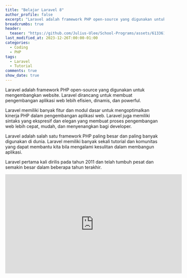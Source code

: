 ```yaml
---
title: "Belajar Laravel 8"
author_profile: false
excerpt: "Laravel adalah framework PHP open-source yang digunakan untuk mengembangkan website. Laravel dirancang untuk membuat pengembangan aplikasi web lebih efisien, dinamis, dan powerful."
breadcrumbs: true
header:
  teaser: "https://github.com/Julius-Ulee/School-Programs/assets/61336116/a7df8cb2-3e12-479f-bba1-5ad0fcae4435"
last_modified_at: 2023-12-26T:00:00-01:00
categories:
  - Coding
  - PHP
tags:
  - Laravel
  - Tutorial
comments: true
show_date: true
---
```


Laravel adalah framework PHP open-source yang digunakan untuk mengembangkan website. Laravel dirancang untuk membuat pengembangan aplikasi web lebih efisien, dinamis, dan powerful. 

Laravel memiliki banyak fitur dan modul dasar untuk mengoptimalkan kinerja PHP dalam pengembangan aplikasi web. Laravel juga memiliki sintaks yang ekspresif dan elegan yang membuat proses pengembangan web lebih cepat, mudah, dan menyenangkan bagi developer. 

Laravel adalah salah satu framework PHP paling besar dan paling banyak digunakan di dunia. Laravel memiliki banyak sekali tutorial dan komunitas yang dapat membantu kita bila mengalami kesulitan dalam membangun aplikasi.

Laravel pertama kali dirilis pada tahun 2011 dan telah tumbuh pesat dan semakin besar dalam beberapa tahun terakhir. 

<iframe width="560" height="315" src="https://www.youtube.com/embed/HqAMb6kqlLs?si=BGRuU5WgthUJS977" title="YouTube video player" frameborder="0" allow="accelerometer; autoplay; clipboard-write; encrypted-media; gyroscope; picture-in-picture; web-share" allowfullscreen></iframe>
